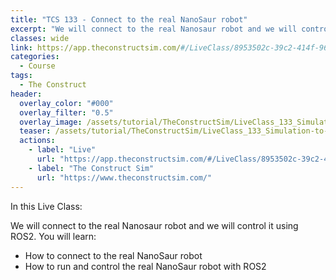 ```yaml
---
title: "TCS 133 - Connect to the real NanoSaur robot"
excerpt: "We will connect to the real Nanosaur robot and we will control it using ROS2."
classes: wide
link: https://app.theconstructsim.com/#/LiveClass/8953502c-39c2-414f-9685-db54cac211bb
categories:
  - Course
tags:
  - The Construct
header:
  overlay_color: "#000"
  overlay_filter: "0.5"
  overlay_image: /assets/tutorial/TheConstructSim/LiveClass_133_Simulation-to-real.jpg
  teaser: /assets/tutorial/TheConstructSim/LiveClass_133_Simulation-to-real.jpg
  actions:
    - label: "Live"
      url: "https://app.theconstructsim.com/#/LiveClass/8953502c-39c2-414f-9685-db54cac211bb"
    - label: "The Construct Sim"
      url: "https://www.theconstructsim.com/"
---
```


In this Live Class:

We will connect to the real Nanosaur robot and we will control it using ROS2. You will learn:

* How to connect to the real NanoSaur robot
* How to run and control the real NanoSaur robot with ROS2
